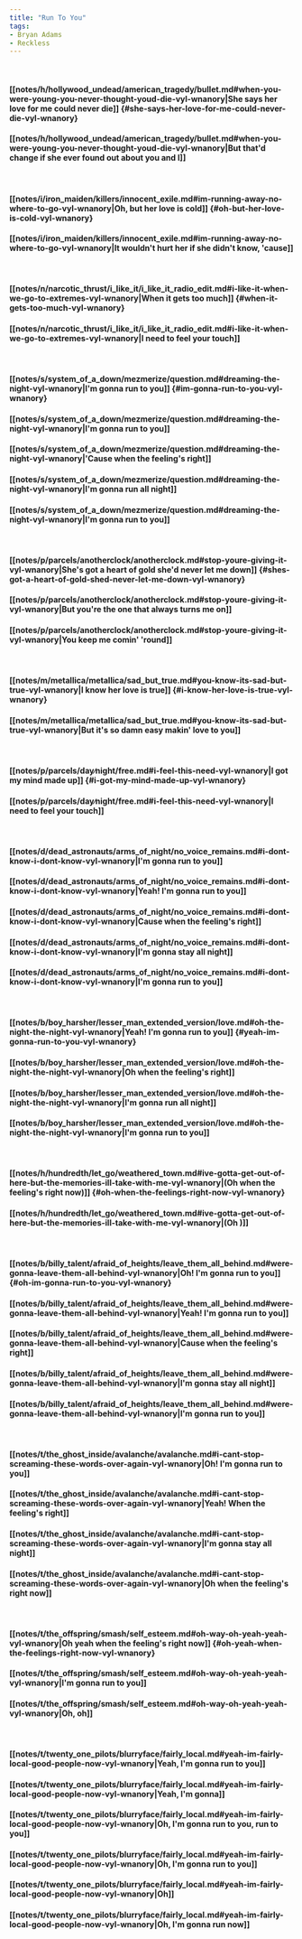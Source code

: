 ```yaml
---
title: "Run To You"
tags:
- Bryan Adams
- Reckless
---
```

&nbsp;
#### [[notes/h/hollywood_undead/american_tragedy/bullet.md#when-you-were-young-you-never-thought-youd-die-vyl-wnanory|She says her love for me could never die]] {#she-says-her-love-for-me-could-never-die-vyl-wnanory}
#### [[notes/h/hollywood_undead/american_tragedy/bullet.md#when-you-were-young-you-never-thought-youd-die-vyl-wnanory|But that'd change if she ever found out about you and I]]
&nbsp;
#### [[notes/i/iron_maiden/killers/innocent_exile.md#im-running-away-no-where-to-go-vyl-wnanory|Oh, but her love is cold]] {#oh-but-her-love-is-cold-vyl-wnanory}
#### [[notes/i/iron_maiden/killers/innocent_exile.md#im-running-away-no-where-to-go-vyl-wnanory|It wouldn't hurt her if she didn't know, 'cause]]
&nbsp;
#### [[notes/n/narcotic_thrust/i_like_it/i_like_it_radio_edit.md#i-like-it-when-we-go-to-extremes-vyl-wnanory|When it gets too much]] {#when-it-gets-too-much-vyl-wnanory}
#### [[notes/n/narcotic_thrust/i_like_it/i_like_it_radio_edit.md#i-like-it-when-we-go-to-extremes-vyl-wnanory|I need to feel your touch]]
&nbsp;
#### [[notes/s/system_of_a_down/mezmerize/question.md#dreaming-the-night-vyl-wnanory|I'm gonna run to you]] {#im-gonna-run-to-you-vyl-wnanory}
#### [[notes/s/system_of_a_down/mezmerize/question.md#dreaming-the-night-vyl-wnanory|I'm gonna run to you]]
#### [[notes/s/system_of_a_down/mezmerize/question.md#dreaming-the-night-vyl-wnanory|'Cause when the feeling's right]]
#### [[notes/s/system_of_a_down/mezmerize/question.md#dreaming-the-night-vyl-wnanory|I'm gonna run all night]]
#### [[notes/s/system_of_a_down/mezmerize/question.md#dreaming-the-night-vyl-wnanory|I'm gonna run to you]]
&nbsp;
#### [[notes/p/parcels/anotherclock/anotherclock.md#stop-youre-giving-it-vyl-wnanory|She's got a heart of gold she'd never let me down]] {#shes-got-a-heart-of-gold-shed-never-let-me-down-vyl-wnanory}
#### [[notes/p/parcels/anotherclock/anotherclock.md#stop-youre-giving-it-vyl-wnanory|But you're the one that always turns me on]]
#### [[notes/p/parcels/anotherclock/anotherclock.md#stop-youre-giving-it-vyl-wnanory|You keep me comin' 'round]]
&nbsp;
#### [[notes/m/metallica/metallica/sad_but_true.md#you-know-its-sad-but-true-vyl-wnanory|I know her love is true]] {#i-know-her-love-is-true-vyl-wnanory}
#### [[notes/m/metallica/metallica/sad_but_true.md#you-know-its-sad-but-true-vyl-wnanory|But it's so damn easy makin' love to you]]
&nbsp;
#### [[notes/p/parcels/day∕night/free.md#i-feel-this-need-vyl-wnanory|I got my mind made up]] {#i-got-my-mind-made-up-vyl-wnanory}
#### [[notes/p/parcels/day∕night/free.md#i-feel-this-need-vyl-wnanory|I need to feel your touch]]
&nbsp;
#### [[notes/d/dead_astronauts/arms_of_night/no_voice_remains.md#i-dont-know-i-dont-know-vyl-wnanory|I'm gonna run to you]]
#### [[notes/d/dead_astronauts/arms_of_night/no_voice_remains.md#i-dont-know-i-dont-know-vyl-wnanory|Yeah! I'm gonna run to you]]
#### [[notes/d/dead_astronauts/arms_of_night/no_voice_remains.md#i-dont-know-i-dont-know-vyl-wnanory|Cause when the feeling's right]]
#### [[notes/d/dead_astronauts/arms_of_night/no_voice_remains.md#i-dont-know-i-dont-know-vyl-wnanory|I'm gonna stay all night]]
#### [[notes/d/dead_astronauts/arms_of_night/no_voice_remains.md#i-dont-know-i-dont-know-vyl-wnanory|I'm gonna run to you]]
&nbsp;
#### [[notes/b/boy_harsher/lesser_man_extended_version/love.md#oh-the-night-the-night-vyl-wnanory|Yeah! I'm gonna run to you]] {#yeah-im-gonna-run-to-you-vyl-wnanory}
#### [[notes/b/boy_harsher/lesser_man_extended_version/love.md#oh-the-night-the-night-vyl-wnanory|Oh when the feeling's right]]
#### [[notes/b/boy_harsher/lesser_man_extended_version/love.md#oh-the-night-the-night-vyl-wnanory|I'm gonna run all night]]
#### [[notes/b/boy_harsher/lesser_man_extended_version/love.md#oh-the-night-the-night-vyl-wnanory|I'm gonna run to you]]
&nbsp;
#### [[notes/h/hundredth/let_go/weathered_town.md#ive-gotta-get-out-of-here-but-the-memories-ill-take-with-me-vyl-wnanory|(Oh when the feeling's right now)]] {#oh-when-the-feelings-right-now-vyl-wnanory}
#### [[notes/h/hundredth/let_go/weathered_town.md#ive-gotta-get-out-of-here-but-the-memories-ill-take-with-me-vyl-wnanory|(Oh )]]
&nbsp;
#### [[notes/b/billy_talent/afraid_of_heights/leave_them_all_behind.md#were-gonna-leave-them-all-behind-vyl-wnanory|Oh! I'm gonna run to you]] {#oh-im-gonna-run-to-you-vyl-wnanory}
#### [[notes/b/billy_talent/afraid_of_heights/leave_them_all_behind.md#were-gonna-leave-them-all-behind-vyl-wnanory|Yeah! I'm gonna run to you]]
#### [[notes/b/billy_talent/afraid_of_heights/leave_them_all_behind.md#were-gonna-leave-them-all-behind-vyl-wnanory|Cause when the feeling's right]]
#### [[notes/b/billy_talent/afraid_of_heights/leave_them_all_behind.md#were-gonna-leave-them-all-behind-vyl-wnanory|I'm gonna stay all night]]
#### [[notes/b/billy_talent/afraid_of_heights/leave_them_all_behind.md#were-gonna-leave-them-all-behind-vyl-wnanory|I'm gonna run to you]]
&nbsp;
#### [[notes/t/the_ghost_inside/avalanche/avalanche.md#i-cant-stop-screaming-these-words-over-again-vyl-wnanory|Oh! I'm gonna run to you]]
#### [[notes/t/the_ghost_inside/avalanche/avalanche.md#i-cant-stop-screaming-these-words-over-again-vyl-wnanory|Yeah! When the feeling's right]]
#### [[notes/t/the_ghost_inside/avalanche/avalanche.md#i-cant-stop-screaming-these-words-over-again-vyl-wnanory|I'm gonna stay all night]]
#### [[notes/t/the_ghost_inside/avalanche/avalanche.md#i-cant-stop-screaming-these-words-over-again-vyl-wnanory|Oh when the feeling's right now]]
&nbsp;
#### [[notes/t/the_offspring/smash/self_esteem.md#oh-way-oh-yeah-yeah-vyl-wnanory|Oh yeah when the feeling's right now]] {#oh-yeah-when-the-feelings-right-now-vyl-wnanory}
#### [[notes/t/the_offspring/smash/self_esteem.md#oh-way-oh-yeah-yeah-vyl-wnanory|I'm gonna run to you]]
#### [[notes/t/the_offspring/smash/self_esteem.md#oh-way-oh-yeah-yeah-vyl-wnanory|Oh, oh]]
&nbsp;
#### [[notes/t/twenty_one_pilots/blurryface/fairly_local.md#yeah-im-fairly-local-good-people-now-vyl-wnanory|Yeah, I'm gonna run to you]]
#### [[notes/t/twenty_one_pilots/blurryface/fairly_local.md#yeah-im-fairly-local-good-people-now-vyl-wnanory|Yeah, I'm gonna]]
#### [[notes/t/twenty_one_pilots/blurryface/fairly_local.md#yeah-im-fairly-local-good-people-now-vyl-wnanory|Oh, I'm gonna run to you, run to you]]
#### [[notes/t/twenty_one_pilots/blurryface/fairly_local.md#yeah-im-fairly-local-good-people-now-vyl-wnanory|Oh, I'm gonna run to you]]
#### [[notes/t/twenty_one_pilots/blurryface/fairly_local.md#yeah-im-fairly-local-good-people-now-vyl-wnanory|Oh]]
#### [[notes/t/twenty_one_pilots/blurryface/fairly_local.md#yeah-im-fairly-local-good-people-now-vyl-wnanory|Oh, I'm gonna run now]]
